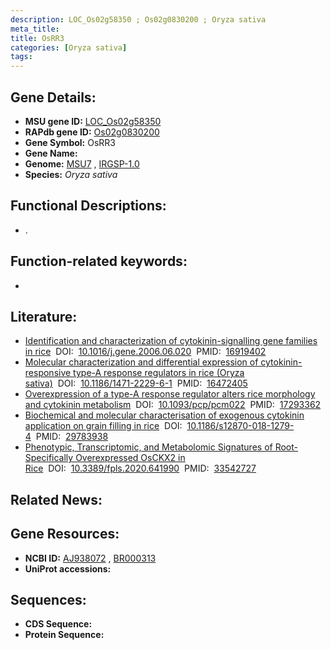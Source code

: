 ```yaml
---
description: LOC_Os02g58350 ; Os02g0830200 ; Oryza sativa
meta_title:
title: OsRR3
categories: [Oryza sativa]
tags: 
---
```


## Gene Details:
- **MSU gene ID:** [LOC_Os02g58350](http://rice.uga.edu/cgi-bin/ORF_infopage.cgi?orf=LOC_Os02g58350)  
- **RAPdb gene ID:** [Os02g0830200](https://rapdb.dna.affrc.go.jp/locus/?name=Os02g0830200)  
- **Gene Symbol:** OsRR3
- **Gene Name:**
- **Genome:**  [MSU7](http://rice.uga.edu/)&nbsp;,&nbsp;[IRGSP-1.0](https://rapdb.dna.affrc.go.jp/download/irgsp1.html)
- **Species:** *Oryza sativa*

## Functional Descriptions:
   - .

## Function-related keywords:
   - [](/tags//)

## Literature:
   - [Identification and characterization of cytokinin-signalling gene families in rice](https://www.doi.org/10.1016/j.gene.2006.06.020)&nbsp;&nbsp;DOI:&nbsp;&nbsp;[10.1016/j.gene.2006.06.020](https://www.doi.org/10.1016/j.gene.2006.06.020)&nbsp;&nbsp;PMID:&nbsp;&nbsp;[16919402](https://pubmed.ncbi.nlm.nih.gov/16919402/)
   - [Molecular characterization and differential expression of cytokinin-responsive type-A response regulators in rice (Oryza sativa)](https://www.doi.org/10.1186/1471-2229-6-1)&nbsp;&nbsp;DOI:&nbsp;&nbsp;[10.1186/1471-2229-6-1](https://www.doi.org/10.1186/1471-2229-6-1)&nbsp;&nbsp;PMID:&nbsp;&nbsp;[16472405](https://pubmed.ncbi.nlm.nih.gov/16472405/)
   - [Overexpression of a type-A response regulator alters rice morphology and cytokinin metabolism](https://www.doi.org/10.1093/pcp/pcm022)&nbsp;&nbsp;DOI:&nbsp;&nbsp;[10.1093/pcp/pcm022](https://www.doi.org/10.1093/pcp/pcm022)&nbsp;&nbsp;PMID:&nbsp;&nbsp;[17293362](https://pubmed.ncbi.nlm.nih.gov/17293362/)
   - [Biochemical and molecular characterisation of exogenous cytokinin application on grain filling in rice](https://www.doi.org/10.1186/s12870-018-1279-4)&nbsp;&nbsp;DOI:&nbsp;&nbsp;[10.1186/s12870-018-1279-4](https://www.doi.org/10.1186/s12870-018-1279-4)&nbsp;&nbsp;PMID:&nbsp;&nbsp;[29783938](https://pubmed.ncbi.nlm.nih.gov/29783938/)
   - [Phenotypic, Transcriptomic, and Metabolomic Signatures of Root-Specifically Overexpressed OsCKX2 in Rice](https://www.doi.org/10.3389/fpls.2020.641990)&nbsp;&nbsp;DOI:&nbsp;&nbsp;[10.3389/fpls.2020.641990](https://www.doi.org/10.3389/fpls.2020.641990)&nbsp;&nbsp;PMID:&nbsp;&nbsp;[33542727](https://pubmed.ncbi.nlm.nih.gov/33542727/)

## Related News:

## Gene Resources:
- **NCBI ID:**  [AJ938072](http://www.ncbi.nlm.nih.gov/nuccore/AJ938072)&nbsp;,&nbsp;[BR000313](http://www.ncbi.nlm.nih.gov/nuccore/BR000313)
- **UniProt accessions:** [](https://www.uniprot.org/uniprotkb//entry)

## Sequences:
- **CDS Sequence:**
- **Protein Sequence:**

